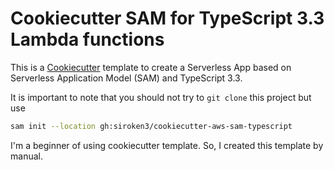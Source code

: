 # Cookiecutter SAM for TypeScript 3.3 Lambda functions

This is a [Cookiecutter](https://github.com/audreyr/cookiecutter) template to create a Serverless App based on Serverless Application Model (SAM) and TypeScript 3.3.

It is important to note that you should not try to `git clone` this project but use 

```bash
sam init --location gh:siroken3/cookiecutter-aws-sam-typescript
```

I'm a beginner of using cookiecutter template. So, I created this template by manual.
